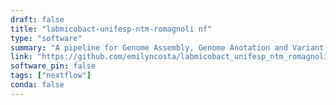 ```yaml
---
draft: false
title: "labmicobact-unifesp-ntm-romagnoli nf"
type: "software"
summary: "A pipeline for Genome Assembly, Genome Anotation and Variant Calling with quality evaluation, using .fastq files and a reference genome as input."
link: "https://github.com/emilyncosta/labmicobact_unifesp_ntm_romagnoli_nf"
software_pin: false
tags: ["nextflow"]
conda: false
---
```



